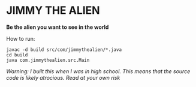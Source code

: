 # JIMMY THE ALIEN

**Be the alien you want to see in the world**

How to run:
```
javac -d build src/com/jimmythealien/*.java
cd build
java com.jimmythealien.src.Main 
```

_Warning: I built this when I was in high school. This means that the source
code is likely atrocious. Read at your own risk_
